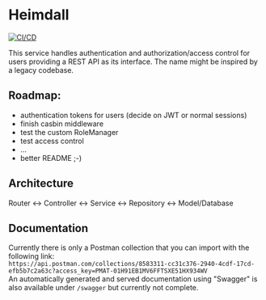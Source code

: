 # Heimdall

[![CI/CD](https://github.com/ProjectLighthouseCAU/heimdall/actions/workflows/ci.yml/badge.svg)](https://github.com/ProjectLighthouseCAU/heimdall/actions/workflows/ci.yml)

This service handles authentication and authorization/access control for users providing a REST API as its interface. The name might be inspired by a legacy codebase.

## Roadmap:

- authentication tokens for users (decide on JWT or normal sessions)
- finish casbin middleware
- test the custom RoleManager
- test access control
- ...
- better README ;-)

## Architecture

Router <-> Controller <-> Service <-> Repository <-> Model/Database

## Documentation

Currently there is only a Postman collection that you can import with the following link:  
`https://api.postman.com/collections/8583311-cc31c376-2940-4cdf-17cd-efb5b7c2a63c?access_key=PMAT-01H91EB1MV6FFTSXE51HX934WV`  
An automatically generated and served documentation using "Swagger" is also available under `/swagger` but currently not complete.
